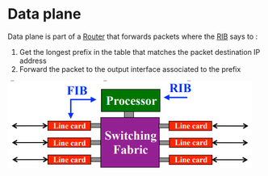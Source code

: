 # Data plane

Data plane is part of a [Router](Router.md) that forwards packets where the [RIB](RIB.md) says to :

1. Get the longest prefix in the table that matches the packet destination IP address
2. Forward the packet to the output interface associated to the prefix

![](attachments/Pasted%20image%2020230617090847.png)